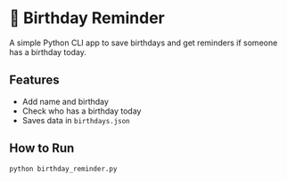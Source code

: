 # 🎂 Birthday Reminder

A simple Python CLI app to save birthdays and get reminders if someone has a birthday today.

## Features

- Add name and birthday
- Check who has a birthday today
- Saves data in `birthdays.json`

## How to Run

```bash
python birthday_reminder.py
